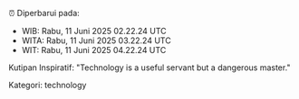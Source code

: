 ⏰ Diperbarui pada:
- WIB: Rabu, 11 Juni 2025 02.22.24 UTC
- WITA: Rabu, 11 Juni 2025 03.22.24 UTC
- WIT: Rabu, 11 Juni 2025 04.22.24 UTC

Kutipan Inspiratif:
"Technology is a useful servant but a dangerous master."


Kategori: technology

